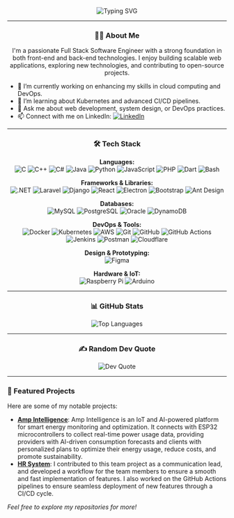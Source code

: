 <div align="center">
  <img src="https://readme-typing-svg.herokuapp.com?font=Fira+Code&size=24&pause=1000&color=F7DF1E&center=true&vCenter=true&width=435&lines=Hi+there!+I'm+Riyad+Murad;A+Full+Stack+Software+Engineer" alt="Typing SVG" />
<!-- </div> -->

---

### 👨‍💻 About Me

I'm a passionate Full Stack Software Engineer with a strong foundation in both front-end and back-end technologies. I enjoy building scalable web applications, exploring new technologies, and contributing to open-source projects.

</div>

- 🔭 I’m currently working on enhancing my skills in cloud computing and DevOps.
- 🌱 I’m learning about Kubernetes and advanced CI/CD pipelines.
- 💬 Ask me about web development, system design, or DevOps practices.
- 📫 Connect with me on LinkedIn: [![LinkedIn](https://img.shields.io/badge/LinkedIn-0077B5?style=flat&logo=linkedin&logoColor=white)](https://www.linkedin.com/in/riyad-murad)

---

<div align="center">

### 🛠️ Tech Stack

**Languages:**  
![C](https://img.shields.io/badge/C-00599C?style=flat&logo=c&logoColor=white)
![C++](https://img.shields.io/badge/C++-00599C?style=flat&logo=c%2B%2B&logoColor=white)
![C#](https://img.shields.io/badge/C%23-239120?style=flat&logo=c-sharp&logoColor=white)
![Java](https://img.shields.io/badge/Java-ED8B00?style=flat&logo=java&logoColor=white)
![Python](https://img.shields.io/badge/Python-3670A0?style=flat&logo=python&logoColor=ffdd54)
![JavaScript](https://img.shields.io/badge/JavaScript-323330?style=flat&logo=javascript&logoColor=F7DF1E)
![PHP](https://img.shields.io/badge/PHP-777BB4?style=flat&logo=php&logoColor=white)
![Dart](https://img.shields.io/badge/Dart-0175C2?style=flat&logo=dart&logoColor=white)
![Bash](https://img.shields.io/badge/Bash-121011?style=flat&logo=gnu-bash&logoColor=white)

**Frameworks & Libraries:**  
![.NET](https://img.shields.io/badge/.NET-5C2D91?style=flat&logo=.net&logoColor=white)
![Laravel](https://img.shields.io/badge/Laravel-FF2D20?style=flat&logo=laravel&logoColor=white)
![Django](https://img.shields.io/badge/Django-092E20?style=flat&logo=django&logoColor=white)
![React](https://img.shields.io/badge/React-20232A?style=flat&logo=react&logoColor=61DAFB)
![Electron](https://img.shields.io/badge/Electron-191970?style=flat&logo=electron&logoColor=white)
![Bootstrap](https://img.shields.io/badge/Bootstrap-7952B3?style=flat&logo=bootstrap&logoColor=white)
![Ant Design](https://img.shields.io/badge/AntDesign-0170FE?style=flat&logo=ant-design&logoColor=white)

**Databases:**  
![MySQL](https://img.shields.io/badge/MySQL-4479A1?style=flat&logo=mysql&logoColor=white)
![PostgreSQL](https://img.shields.io/badge/PostgreSQL-316192?style=flat&logo=postgresql&logoColor=white)
![Oracle](https://img.shields.io/badge/Oracle-F80000?style=flat&logo=oracle&logoColor=white)
![DynamoDB](https://img.shields.io/badge/DynamoDB-4053D6?style=flat&logo=amazon-dynamodb&logoColor=white)

**DevOps & Tools:**  
![Docker](https://img.shields.io/badge/Docker-0db7ed?style=flat&logo=docker&logoColor=white)
![Kubernetes](https://img.shields.io/badge/Kubernetes-326ce5?style=flat&logo=kubernetes&logoColor=white)
![AWS](https://img.shields.io/badge/AWS-FF9900?style=flat&logo=amazon-aws&logoColor=white)
![Git](https://img.shields.io/badge/Git-F05033?style=flat&logo=git&logoColor=white)
![GitHub](https://img.shields.io/badge/GitHub-181717?style=flat&logo=github&logoColor=white)
![GitHub Actions](https://img.shields.io/badge/GitHub_Actions-2088FF?style=flat&logo=github-actions&logoColor=white)
![Jenkins](https://img.shields.io/badge/Jenkins-2C5263?style=flat&logo=jenkins&logoColor=white)
![Postman](https://img.shields.io/badge/Postman-FF6C37?style=flat&logo=postman&logoColor=white)
![Cloudflare](https://img.shields.io/badge/Cloudflare-F38020?style=flat&logo=cloudflare&logoColor=white)

**Design & Prototyping:**  
![Figma](https://img.shields.io/badge/Figma-F24E1E?style=flat&logo=figma&logoColor=white)

**Hardware & IoT:**  
![Raspberry Pi](https://img.shields.io/badge/Raspberry_Pi-C51A4A?style=flat&logo=raspberry-pi&logoColor=white)
![Arduino](https://img.shields.io/badge/Arduino-00979D?style=flat&logo=arduino&logoColor=white)

---

### 📊 GitHub Stats

![Top Languages](https://github-readme-stats.vercel.app/api/top-langs/?username=Riyad-Murad&theme=dark&hide_border=false&layout=compact)

---

<!-- ### 🔥 Dev Quote -->

### ✍️ Random Dev Quote

![Dev Quote](https://quotes-github-readme.vercel.app/api?type=horizontal&theme=dark)

</div>

---

### 📌 Featured Projects

Here are some of my notable projects:

- [**Amp Intelligence**](https://github.com/Riyad-Murad/Amp_Intelligence): Amp Intelligence is an IoT and AI-powered platform for smart energy monitoring and optimization. It connects with ESP32 microcontrollers to collect real-time power usage data, providing providers with AI-driven consumption forecasts and clients with personalized plans to optimize their energy usage, reduce costs, and promote sustainability.
- [**HR System**](https://github.com/Houssien-Zeineddine/HR_system): I contributed to this team project as a communication lead, and developed a workflow for the team members to ensure a smooth and fast implementation of features. I also worked on the GitHub Actions pipelines to ensure seamless deployment of new features through a CI/CD cycle.

*Feel free to explore my repositories for more!*

<!-- </div> -->



<!-- 
![](https://github-readme-stats.vercel.app/api?username=Riyad-Murad&theme=dark&hide_border=false&include_all_commits=false&count_private=false)<br/>
![](https://nirzak-streak-stats.vercel.app/?user=Riyad-Murad&theme=dark&hide_border=false)<br/> 
-->

<!-- Proudly created with GPRM ( https://gprm.itsvg.in ) -->

<!--
**Riyad-Murad/Riyad-Murad** is a ✨ _special_ ✨ repository because its `README.md` (this file) appears on your GitHub profile.

Here are some ideas to get you started:

- 🔭 I’m currently working on ...
- 🌱 I’m currently learning ...
- 👯 I’m looking to collaborate on ...
- 🤔 I’m looking for help with ...
- 💬 Ask me about ...
- 📫 How to reach me: ...
- 😄 Pronouns: ...
- ⚡ Fun fact: ...
-->
